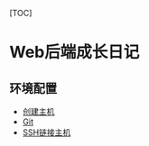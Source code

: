 [TOC]

# Web后端成长日记

## 环境配置

* [创建主机](https://github.com/zhrmghgfff/WebAdvanceNote/blob/master/Note/创建主机.md)
* [Git](https://github.com/zhrmghgfff/WebAdvanceNote/blob/master/Note/Git.md)
* [SSH链接主机](https://github.com/zhrmghgfff/WebAdvanceNote/blob/master/Note/SSH链接主机.md)